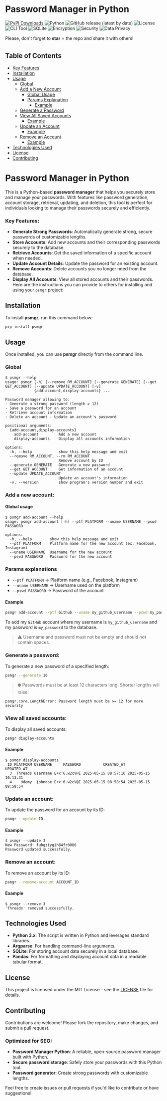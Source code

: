 # Password Manager in Python

[![PyPI Downloads](https://static.pepy.tech/badge/psmgr)](https://pepy.tech/projects/psmgr)
![Python](https://img.shields.io/badge/Python-3.8%2B-blue?logo=python&logoColor=white)
![GitHub release (latest by date)](https://img.shields.io/github/v/release/nanaelie/psmgr)
![License](https://img.shields.io/github/license/nanaelie/psmgr?color=green)
![CLI Tool](https://img.shields.io/badge/interface-CLI-orange)
![SQLite](https://img.shields.io/badge/database-SQLite-lightgrey?logo=sqlite&logoColor=003B57)
![Encryption](https://img.shields.io/badge/encryption-enabled-blue)
![Security](https://img.shields.io/badge/security-implemented-important)
![Data Privacy](https://img.shields.io/badge/data--privacy-GDPR%20friendly-success)

Please, don't forget to **star** ⭐ the repo and share it with others!

## Table of Contents

- [Key Features](#key-features)
- [Installation](#installation)
- [Usage](#usage)
  - [Global](#global)
  - [Add a New Account](#add-a-new-account)
    - [Global Usage](#global-usage)
    - [Params Explanation](#params-explanation)
      - [Example](#example)
  - [Generate a Password](#generate-a-password)
  - [View All Saved Accounts](#view-all-saved-accounts)
    - [Example](#example-1)
  - [Update an Account](#update-an-account)
    - [Example](#example-2)
  - [Remove an Account](#remove-an-account)
    - [Example](#example-3)
- [Technologies Used](#technologies-used)
- [License](#license)
- [Contributing](#contributing)

# Password Manager in Python

This is a Python-based **password manager** that helps you securely store and manage your passwords. With features like password generation, account storage, retrieval, updating, and deletion, this tool is perfect for individuals looking to manage their passwords securely and efficiently.

### Key Features:

- **Generate Strong Passwords**: Automatically generate strong, secure passwords of customizable lengths.
- **Store Accounts**: Add new accounts and their corresponding passwords securely to the database.
- **Retrieve Accounts**: Get the saved information of a specific account when needed.
- **Update Account Details**: Update the password for an existing account.
- **Remove Accounts**: Delete accounts you no longer need from the database.
- **Display All Accounts**: View all stored accounts and their passwords.
Here are the instructions you can provide to others for installing and using your `psmgr` project:

## Installation

To install **psmgr**, run this command below:

```bash
pip install psmgr
```
   
## Usage

Once installed, you can use **psmgr** directly from the command line.

### Global

```
$ psmgr --help    
usage: psmgr [-h] [--remove RM_ACCOUNT] [--generate GENERATE] [--get GET_ACCOUNT] [--update UPDATE_ACCOUNT] [-v]
             {add-account,display-accounts} ...

Password manager allowing to: 
- Generate a strong password (length ≥ 12) 
- Save a password for an account 
- Retrieve account information 
- Delete an account - Update an account's password

positional arguments:
  {add-account,display-accounts}
    add-account         Add a new account
    display-accounts    Display all accounts information

options:
  -h, --help            show this help message and exit
  --remove RM_ACCOUNT, --rm RM_ACCOUNT
                        Remove account by ID
  --generate GENERATE   Generate a new password
  --get GET_ACCOUNT     Get information of an account
  --update UPDATE_ACCOUNT
                        Update an account's information
  -v, --version         show program's version number and exit
```

### Add a new account:

#### Global usage

```
$ psmgr add-account --help
usage: psmgr add-account [-h] --ptf PLATFORM --uname USERNAME --pswd PASSWORD

options:
  -h, --help        show this help message and exit
  --ptf PLATFORM    Platform name for the new account (ex: Facebook, Instagram)
  --uname USERNAME  Username for the new account
  --pswd PASSWORD   Password for the new account
```

### Params explanations

* `--ptf PLATFORM` → Platform name (e.g., Facebook, Instagram)
* `--uname USERNAME` → Username used on the platform
* `--pswd PASSWORD` → Password of the account

#### Example

```bash
psmgr add-account --ptf Github --uname my_github_username --pswd my_password
```

To add my `GitHub` account where my username is `my_github_username` and my password is `my_password` to the database.

> ⚠️ Username and password must not be empty and should not contain spaces.

### Generate a password:

To generate a new password of a specified length:
```bash
psmgr --generate 16
```

> ⛔ Passwords must be at least 12 characters long. Shorter lengths will raise:

`psmgr.core.LengthError: Password length must be >= 12 for more security`


### View all saved accounts:

To display all saved accounts:
```bash
psmgr display-accounts
```

#### Example

```
$ psmgr display-accounts
 ID PLATFORM USERNAME     PASSWORD          CREATED_AT          UPDATED_AT
  3  Threads username E+x'6.w2cV@I 2025-05-15 08:57:16 2025-05-15 10:13:31
  4    Udemy  johndoe E+x'6.w2cV@I 2025-05-15 08:58:54 2025-05-15 08:58:54
```

### Update an account:

To update the password for an account by its ID:
```bash
psmgr --update ID
```

#### Example

```
$ psmgr --update 3
New Password: fubgziygih84fr8086
Password updated successfully.
```

### Remove an account:

To remove an account by its ID:
```bash
psmgr --remove-account ACCOUNT_ID
```

#### Example

```
$ psmgr --remove 3      
'Threads' removed successfully.
```

## Technologies Used

- **Python 3.x**: The script is written in Python and leverages standard libraries.
- **Argparse**: For handling command-line arguments.
- **SQLite**: For storing account data securely in a local database.
- **Pandas**: For formatting and displaying account data in a readable tabular format.

## License

This project is licensed under the MIT License - see the [LICENSE](LICENSE) file for details.

## Contributing

Contributions are welcome! Please fork the repository, make changes, and submit a pull request.

### Optimized for SEO:

- **Password Manager Python**: A reliable, open-source password manager built with Python.
- **Secure password storage**: Safely store your passwords with this Python tool.
- **Password generator**: Create strong passwords with customizable lengths.

Feel free to create issues or pull requests if you'd like to contribute or have suggestions!


